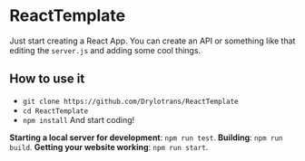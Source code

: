 # ReactTemplate
Just start creating a React App.
You can create an API or something like that editing the `server.js` and adding some cool things.

## How to use it
- `git clone https://github.com/Drylotrans/ReactTemplate`
- `cd ReactTemplate`
- `npm install`
And start coding!


**Starting a local server for development**: `npm run test`.
**Building**: `npm run build`.
**Getting your website working**: `npm run start`.